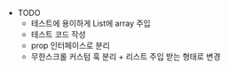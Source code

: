 - TODO
  - 테스트에 용이하게 List에 array 주입
  - 테스트 코드 작성
  - prop 인터페이스로 분리
  - 무한스크롤 커스텀 훅 분리 + 리스트 주입 받는 형태로 변경
